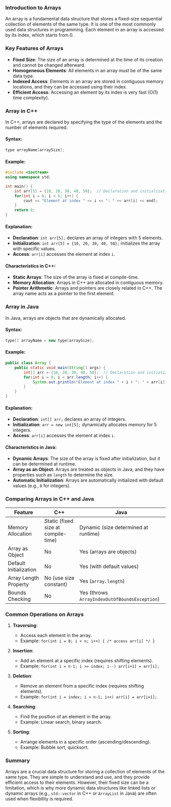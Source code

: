 ### Introduction to Arrays

An array is a fundamental data structure that stores a fixed-size sequential collection of elements of the same type. It is one of the most commonly used data structures in programming. Each element in an array is accessed by its index, which starts from 0.

### Key Features of Arrays

- **Fixed Size**: The size of an array is determined at the time of its creation and cannot be changed afterward.
- **Homogeneous Elements**: All elements in an array must be of the same data type.
- **Indexed Access**: Elements in an array are stored in contiguous memory locations, and they can be accessed using their index.
- **Efficient Access**: Accessing an element by its index is very fast (O(1) time complexity).

### Array in C++

In C++, arrays are declared by specifying the type of the elements and the number of elements required.

#### Syntax:

```cpp
type arrayName[arraySize];
```

#### Example:

```cpp
#include <iostream>
using namespace std;

int main() {
    int arr[5] = {10, 20, 30, 40, 50};  // Declaration and initialization
    for(int i = 0; i < 5; i++) {
        cout << "Element at index " << i << ": " << arr[i] << endl;
    }
    return 0;
}
```

#### Explanation:

- **Declaration**: `int arr[5];` declares an array of integers with 5 elements.
- **Initialization**: `int arr[5] = {10, 20, 30, 40, 50};` initializes the array with specific values.
- **Access**: `arr[i]` accesses the element at index `i`.

#### Characteristics in C++:

- **Static Arrays**: The size of the array is fixed at compile-time.
- **Memory Allocation**: Arrays in C++ are allocated in contiguous memory.
- **Pointer Arithmetic**: Arrays and pointers are closely related in C++. The array name acts as a pointer to the first element.

### Array in Java

In Java, arrays are objects that are dynamically allocated.

#### Syntax:

```java
type[] arrayName = new type[arraySize];
```

#### Example:

```java
public class Array {
    public static void main(String[] args) {
        int[] arr = {10, 20, 30, 40, 50};  // Declaration and initialization
        for(int i = 0; i < arr.length; i++) {
            System.out.println("Element at index " + i + ": " + arr[i]);
        }
    }
}
```

#### Explanation:

- **Declaration**: `int[] arr;` declares an array of integers.
- **Initialization**: `arr = new int[5];` dynamically allocates memory for 5 integers.
- **Access**: `arr[i]` accesses the element at index `i`.

#### Characteristics in Java:

- **Dynamic Arrays**: The size of the array is fixed after initialization, but it can be determined at runtime.
- **Array as an Object**: Arrays are treated as objects in Java, and they have properties such as `length` to determine the size.
- **Automatic Initialization**: Arrays are automatically initialized with default values (e.g., `0` for integers).

### Comparing Arrays in C++ and Java

| Feature                | C++                                 | Java                                          |
| ---------------------- | ----------------------------------- | --------------------------------------------- |
| Memory Allocation      | Static (fixed size at compile-time) | Dynamic (size determined at runtime)          |
| Array as Object        | No                                  | Yes (arrays are objects)                      |
| Default Initialization | No                                  | Yes (with default values)                     |
| Array Length Property  | No (use size constant)              | Yes (`array.length`)                          |
| Bounds Checking        | No                                  | Yes (throws `ArrayIndexOutOfBoundsException`) |

### Common Operations on Arrays

1. **Traversing**:
   
   - Access each element in the array.
   - Example: `for(int i = 0; i < n; i++) { /* access arr[i] */ }`

2. **Insertion**:
   
   - Add an element at a specific index (requires shifting elements).
   - Example: `for(int i = n-1; i >= index; i--) arr[i+1] = arr[i];`

3. **Deletion**:
   
   - Remove an element from a specific index (requires shifting elements).
   - Example: `for(int i = index; i < n-1; i++) arr[i] = arr[i+1];`

4. **Searching**:
   
   - Find the position of an element in the array.
   - Example: Linear search, binary search.

5. **Sorting**:
   
   - Arrange elements in a specific order (ascending/descending).
   - Example: Bubble sort, quicksort.

### Summary

Arrays are a crucial data structure for storing a collection of elements of the same type. They are simple to understand and use, and they provide efficient access to their elements. However, their fixed size can be a limitation, which is why more dynamic data structures like linked lists or dynamic arrays (e.g., `std::vector` in C++ or `ArrayList` in Java) are often used when flexibility is required.
